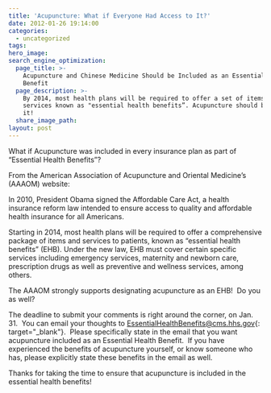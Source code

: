 ```yaml
---
title: 'Acupuncture: What if Everyone Had Access to It?'
date: 2012-01-26 19:14:00
categories:
  - uncategorized
tags:
hero_image:
search_engine_optimization:
  page_title: >-
    Acupuncture and Chinese Medicine Should be Included as an Essential Health
    Benefit
  page_description: >-
    By 2014, most health plans will be required to offer a set of items and
    services known as "essential health benefits”. Acupuncture should be part of
    it!
  share_image_path:
layout: post
---
```


What if Acupuncture was included in every insurance plan as part of “Essential Health Benefits”?

From the American Association of Acupuncture and Oriental Medicine’s (AAAOM) website:

In 2010, President Obama signed the Affordable Care Act, a health insurance reform law intended to ensure access to quality and affordable health insurance for all Americans.

Starting in 2014, most health plans will be required to offer a comprehensive package of items and services to patients, known as “essential health benefits” (EHB). Under the new law, EHB must cover certain specific services including emergency services, maternity and newborn care, prescription drugs as well as preventive and wellness services, among others.

The AAAOM strongly supports designating acupuncture as an EHB!&nbsp; Do you as well?

The deadline to submit your comments is right around the corner, on Jan. 31.&nbsp; You can email your thoughts to [EssentialHealthBenefits@cms.hhs.gov](mailto:EssentialHealthBenefits@cms.hhs.gov){: target="_blank"}.&nbsp; Please specifically state in the email that you want acupuncture included as an Essential Health Benefit.&nbsp; If you have experienced the benefits of acupuncture yourself, or know someone who has, please explicitly state these benefits in the email as well.

Thanks for taking the time to ensure that acupuncture is included in the essential health benefits!

***&nbsp;***

&nbsp;

&nbsp;